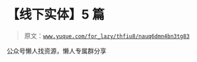 # 【线下实体】5 篇

> 原文：[`www.yuque.com/for_lazy/thfiu8/nauq6dmn4bn3tg83`](https://www.yuque.com/for_lazy/thfiu8/nauq6dmn4bn3tg83)



公众号懒人找资源，懒人专属群分享